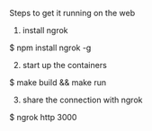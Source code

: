 Steps to get it running on the web

1. install ngrok

$ npm install ngrok -g

2. start up the containers

$ make build && make run

3. share the connection with ngrok

$ ngrok http 3000
